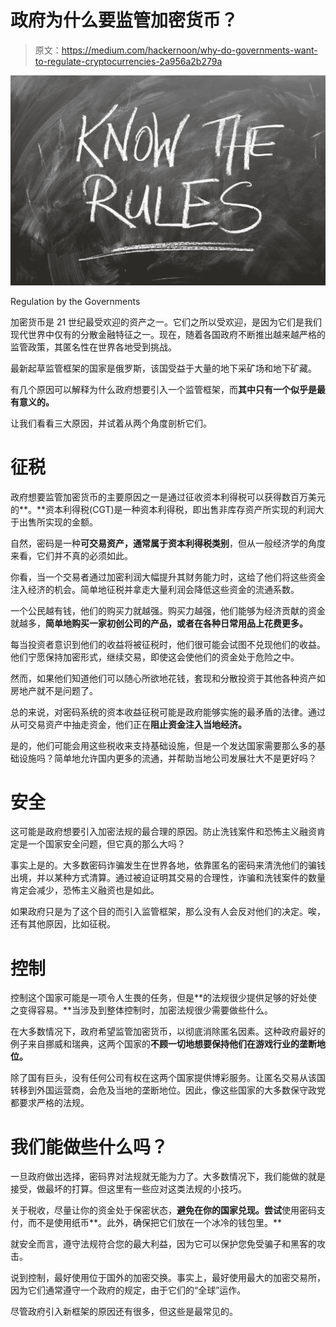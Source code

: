 # 政府为什么要监管加密货币？

> 原文：<https://medium.com/hackernoon/why-do-governments-want-to-regulate-cryptocurrencies-2a956a2b279a>

![](img/2b3eb3035e4cccf77661d39256480083.png)

Regulation by the Governments

加密货币是 21 世纪最受欢迎的资产之一。它们之所以受欢迎，是因为它们是我们现代世界中仅有的分散金融特征之一。现在，随着各国政府不断推出越来越严格的监管政策，其匿名性在世界各地受到挑战。

最新起草监管框架的国家是俄罗斯，该国受益于大量的地下采矿场和地下矿藏。

有几个原因可以解释为什么政府想要引入一个监管框架，而**其中只有一个似乎是最有意义的。**

让我们看看三大原因，并试着从两个角度剖析它们。

# 征税

政府想要监管加密货币的主要原因之一是通过征收资本利得税可以获得数百万美元的**。**资本利得税(CGT)是一种资本利得税，即出售非库存资产所实现的利润大于出售所实现的金额。

自然，密码是一种**可交易资产，通常属于资本利得税类别**，但从一般经济学的角度来看，它们并不真的必须如此。

你看，当一个交易者通过加密利润大幅提升其财务能力时，这给了他们将这些资金注入经济的机会。简单地征税并拿走大量利润会降低这些资金的流通系数。

一个公民越有钱，他们的购买力就越强。购买力越强，他们能够为经济贡献的资金就越多，**简单地购买一家初创公司的产品，或者在各种日常用品上花费更多。**

每当投资者意识到他们的收益将被征税时，他们很可能会试图不兑现他们的收益。他们宁愿保持加密形式，继续交易，即使这会使他们的资金处于危险之中。

然而，如果他们知道他们可以随心所欲地花钱，套现和分散投资于其他各种资产如房地产就不是问题了。

总的来说，对密码系统的资本收益征税可能是政府能够实施的最矛盾的法律。通过从可交易资产中抽走资金，他们正在**阻止资金注入当地经济。**

是的，他们可能会用这些税收来支持基础设施，但是一个发达国家需要那么多的基础设施吗？简单地允许国内更多的流通，并帮助当地公司发展壮大不是更好吗？

# 安全

这可能是政府想要引入加密法规的最合理的原因。防止洗钱案件和恐怖主义融资肯定是一个国家安全问题，但它真的那么大吗？

事实上是的。大多数密码诈骗发生在世界各地，依靠匿名的密码来清洗他们的骗钱出境，并以某种方式清算。通过被迫证明其交易的合理性，诈骗和洗钱案件的数量肯定会减少，恐怖主义融资也是如此。

如果政府只是为了这个目的而引入监管框架，那么没有人会反对他们的决定。唉，还有其他原因，比如征税。

# 控制

控制这个国家可能是一项令人生畏的任务，但是**的法规很少提供足够的好处使之变得容易。**当涉及到整体控制时，加密法规很少需要做些什么。

在大多数情况下，政府希望监管加密货币，以彻底消除匿名因素。这种政府最好的例子来自挪威和瑞典，这两个国家的**不顾一切地想要保持他们在游戏行业的垄断地位。**

除了国有巨头，没有任何公司有权在这两个国家提供博彩服务。让匿名交易从该国转移到外国运营商，会危及当地的垄断地位。因此，像这些国家的大多数保守政党都要求严格的法规。

# 我们能做些什么吗？

一旦政府做出选择，密码界对法规就无能为力了。大多数情况下，我们能做的就是接受，做最坏的打算。但这里有一些应对这类法规的小技巧。

关于税收，尽量让你的资金处于保密状态，**避免在你的国家兑现。尝试**使用密码支付，而不是使用纸币**。此外，确保把它们放在一个冰冷的钱包里。**

就安全而言，遵守法规符合您的最大利益，因为它可以保护您免受骗子和黑客的攻击。

说到控制，最好使用位于国外的加密交换。事实上，最好使用最大的加密交易所，因为它们通常遵守一个政府的规定，由于它们的“全球”运作。

尽管政府引入新框架的原因还有很多，但这些是最常见的。